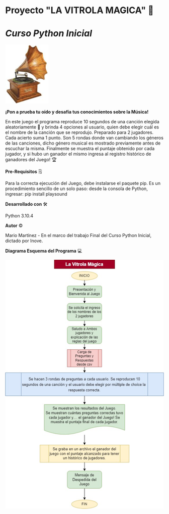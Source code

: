 # **Proyecto "LA VITROLA MAGICA"** :musical_score:
# _Curso Python Inicial_
![descripcion](/images/vitrola.jpg)

**¡Pon a prueba tu oído y desafía tus conocimientos sobre la Música!**

En este juego el programa reproduce 10 segundos de una canción elegida aleatoriamente :musical_keyboard: y brinda 4 opciones al usuario, quien debe elegir cuál es el nombre de la canción que se reprodujo.
Preparado para 2 jugadores. Cada acierto suma 1 punto. Son 5 rondas donde van cambiando los géneros de las canciones, dicho género musical es mostrado previamente antes de escuchar la misma.
Finalmente se muestra el puntaje obtenido por cada jugador, y si hubo un ganador el mismo ingresa al registro histórico de ganadores del Juego! :trophy:

**Pre-Requisitos** :spiral_notepad: 

Para la correcta ejecución del Juego, debe instalarse el paquete pip. Es un procedimiento sencillo de un solo paso: desde la consola de Python, ingresar: pip install playsound

**Desarrollado con** :hammer_and_wrench:

Python 3.10.4

**Autor** :copyright:

Mario Martínez - En el marco del trabajo Final del Curso Python Inicial, dictado por Inove.

**Diagrama Esquema del Programa** 	:computer:

![descripcion](/images/La_Vitrola_Magica.jpg)

